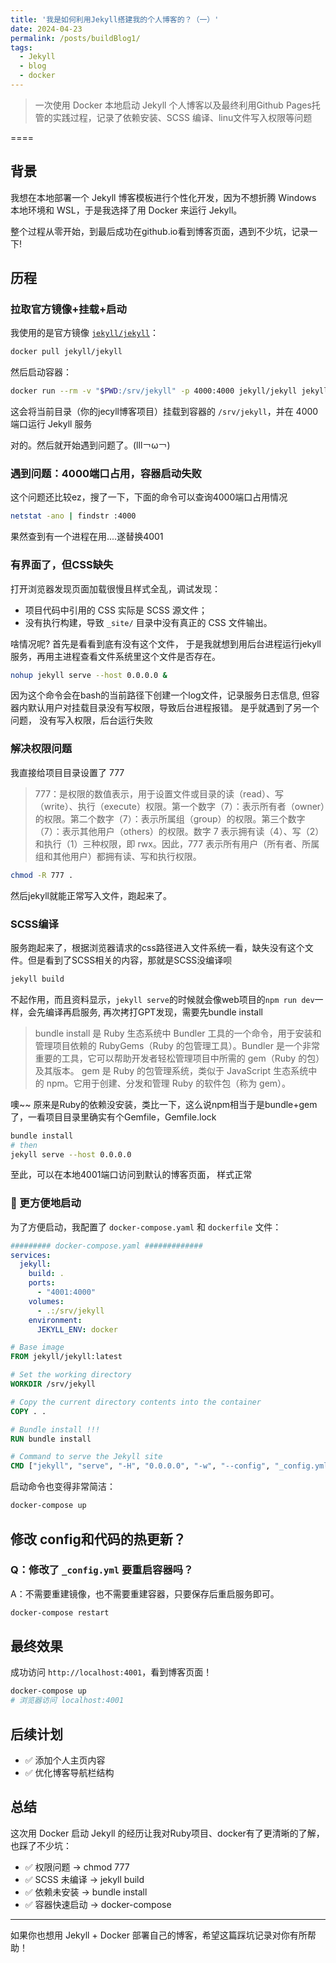 ```yaml
---
title: '我是如何利用Jekyll搭建我的个人博客的？（一）'
date: 2024-04-23
permalink: /posts/buildBlog1/
tags:
  - Jekyll
  - blog
  - docker
---
```


> 一次使用 Docker 本地启动 Jekyll 个人博客以及最终利用Github Pages托管的实践过程，记录了依赖安装、SCSS 编译、linu文件写入权限等问题

====

## 背景

我想在本地部署一个 Jekyll 博客模板进行个性化开发，因为不想折腾 Windows 本地环境和 WSL，于是我选择了用 Docker 来运行 Jekyll。

整个过程从零开始，到最后成功在github.io看到博客页面，遇到不少坑，记录一下!

## 历程

### 拉取官方镜像+挂载+启动

我使用的是官方镜像 [`jekyll/jekyll`](https://hub.docker.com/r/jekyll/jekyll)：

```bash
docker pull jekyll/jekyll
```

然后启动容器：

```bash
docker run --rm -v "$PWD:/srv/jekyll" -p 4000:4000 jekyll/jekyll jekyll serve
```

这会将当前目录（你的jecyll博客项目）挂载到容器的 `/srv/jekyll`，并在 4000 端口运行 Jekyll 服务

对的。然后就开始遇到问题了。(lll￢ω￢)

### 遇到问题：4000端口占用，容器启动失败

这个问题还比较ez，搜了一下，下面的命令可以查询4000端口占用情况

```bash
netstat -ano | findstr :4000
```

果然查到有一个进程在用....遂替换4001

### 有界面了，但CSS缺失

打开浏览器发现页面加载很慢且样式全乱，调试发现：

- 项目代码中引用的 CSS 实际是 SCSS 源文件；
- 没有执行构建，导致 `_site/` 目录中没有真正的 CSS 文件输出。

啥情况呢? 首先是看看到底有没有这个文件，
于是我就想到用后台进程运行jekyll服务，再用主进程查看文件系统里这个文件是否存在。

```bash
nohup jekyll serve --host 0.0.0.0 &
```

因为这个命令会在bash的当前路径下创建一个log文件，记录服务日志信息, 但容器内默认用户对挂载目录没有写权限，导致后台进程报错。
是乎就遇到了另一个问题， 没有写入权限，后台运行失败

### 解决权限问题

我直接给项目目录设置了 777 
> 777：是权限的数值表示，用于设置文件或目录的读（read）、写（write）、执行（execute）权限。第一个数字（7）：表示所有者（owner）的权限。第二个数字（7）：表示所属组（group）的权限。第三个数字（7）：表示其他用户（others）的权限。数字 7 表示拥有读（4）、写（2）和执行（1）三种权限，即 rwx。因此，777 表示所有用户（所有者、所属组和其他用户）都拥有读、写和执行权限。

```bash
chmod -R 777 .
```

然后jekyll就能正常写入文件，跑起来了。

### SCSS编译

服务跑起来了，根据浏览器请求的css路径进入文件系统一看，缺失没有这个文件。但是看到了SCSS相关的内容，那就是SCSS没编译呗

```bash
jekyll build
```

不起作用，而且资料显示，`jekyll serve`的时候就会像web项目的`npm run dev`一样，会先编译再启服务, 再次拷打GPT发现，需要先bundle install

> bundle install 是 Ruby 生态系统中 Bundler 工具的一个命令，用于安装和管理项目依赖的 RubyGems（Ruby 的包管理工具）。Bundler 是一个非常重要的工具，它可以帮助开发者轻松管理项目中所需的 gem（Ruby 的包）及其版本。
> gem 是 Ruby 的包管理系统，类似于 JavaScript 生态系统中的 npm。它用于创建、分发和管理 Ruby 的软件包（称为 gem）。

噢~~ 原来是Ruby的依赖没安装，类比一下，这么说npm相当于是bundle+gem了，一看项目目录里确实有个Gemfile，Gemfile.lock

```bash
bundle install
# then
jekyll serve --host 0.0.0.0
```

至此，可以在本地4001端口访问到默认的博客页面， 样式正常

### 🚀 更方便地启动
为了方便启动，我配置了 `docker-compose.yaml` 和 `dockerfile` 文件：

```yaml
######### docker-compose.yaml #############
services:
  jekyll:
    build: .
    ports:
      - "4001:4000"
    volumes:
      - .:/srv/jekyll
    environment:
      JEKYLL_ENV: docker
```

```dockerFile
# Base image
FROM jekyll/jekyll:latest

# Set the working directory
WORKDIR /srv/jekyll

# Copy the current directory contents into the container
COPY . .

# Bundle install !!!
RUN bundle install

# Command to serve the Jekyll site
CMD ["jekyll", "serve", "-H", "0.0.0.0", "-w", "--config", "_config.yml,_config_docker.yml"]
```

启动命令也变得非常简洁：

```bash
docker-compose up
```

## 修改 config和代码的热更新？

### Q：修改了 `_config.yml` 要重启容器吗？

A：不需要重建镜像，也不需要重建容器，只要保存后重启服务即可。

```bash
docker-compose restart
```

## 最终效果

成功访问 `http://localhost:4001`，看到博客页面！

```bash
docker-compose up
# 浏览器访问 localhost:4001
```

## 后续计划

- ✅ 添加个人主页内容
- ✅ 优化博客导航栏结构

## 总结

这次用 Docker 启动 Jekyll 的经历让我对Ruby项目、docker有了更清晰的了解，也踩了不少坑：

- ✅ 权限问题 → chmod 777
- ✅ SCSS 未编译 → jekyll build
- ✅ 依赖未安装 → bundle install
- ✅ 容器快速启动 → docker-compose

---

如果你也想用 Jekyll + Docker 部署自己的博客，希望这篇踩坑记录对你有所帮助！